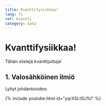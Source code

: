 ```yaml
---
title: Kvanttifysiikkaa!
lang: fi
ref: kvantti
category: data
---
```


# Kvanttifysiikkaa!

Tähän siistejä kvanttijuttuja!

## 1. Valosähköinen ilmiö

Lyhyt johdantovideo:

{% include youtube.html id="yqrXSLt5U1U" %}  
